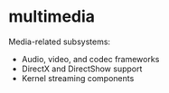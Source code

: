 # multimedia

Media-related subsystems:
- Audio, video, and codec frameworks
- DirectX and DirectShow support
- Kernel streaming components
